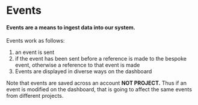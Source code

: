 # Events

#### Events are a means to ingest data into our system.

Events work as follows:

1. an event is sent
2. if the event has been sent before a reference is made to the bespoke event, otherwise a reference to that event is made
3. Events are displayed in diverse ways on the dashboard

Note that events are saved across an account **NOT PROJECT.** Thus if an event is modified on the dashboard, that is going to affect the same events from different projects.

&#x20;
